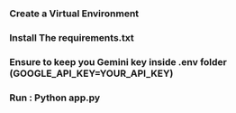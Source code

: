 ### Create a Virtual Environment
### Install The requirements.txt
### Ensure to keep you Gemini key inside .env folder (GOOGLE_API_KEY=YOUR_API_KEY)
### Run : Python app.py

